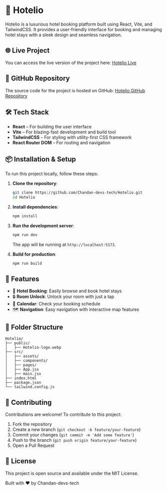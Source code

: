 # 🏨 Hotelio

Hotelio is a luxurious hotel booking platform built using React, Vite, and TailwindCSS. It provides a user-friendly interface for booking and managing hotel stays with a sleek design and seamless navigation.

## 🌐 Live Project

You can access the live version of the project here: [Hotelio Live](https://hotelio-app.netlify.app/)

## 📂 GitHub Repository

The source code for the project is hosted on GitHub: [Hotelio GitHub Repository](https://github.com/Chandan-devs-tech/Hotelio.git)

## 🛠️ Tech Stack

- **React** – For building the user interface
- **Vite** – For blazing-fast development and build tool
- **TailwindCSS** – For styling with utility-first CSS framework
- **React Router DOM** – For routing and navigation

## 📦 Installation & Setup

To run this project locally, follow these steps:

1. **Clone the repository**:

   ```bash
   git clone https://github.com/Chandan-devs-tech/Hotelio.git
   cd Hotelio
   ```

2. **Install dependencies**:

   ```bash
   npm install
   ```

3. **Run the development server**:

   ```bash
   npm run dev
   ```

   The app will be running at `http://localhost:5173`.

4. **Build for production**:
   ```bash
   npm run build
   ```

## 🚀 Features

- 🏨 **Hotel Booking**: Easily browse and book hotel stays
- 🔒 **Room Unlock**: Unlock your room with just a tap
- 📅 **Calendar**: Check your booking schedule
- 🗺️ **Navigation**: Easy navigation with interactive map features

## 📁 Folder Structure

```
Hotelio/
├── public/
│   ├── Hotelio-logo.webp
├── src/
│   ├── assets/
│   ├── components/
│   ├── pages/
│   ├── App.jsx
│   ├── main.jsx
├── index.html
├── package.json
└── tailwind.config.js
```

## 🤝 Contributing

Contributions are welcome! To contribute to this project:

1. Fork the repository
2. Create a new branch (`git checkout -b feature/your-feature`)
3. Commit your changes (`git commit -m 'Add some feature'`)
4. Push to the branch (`git push origin feature/your-feature`)
5. Open a Pull Request

## 📄 License

This project is open source and available under the MIT License.

Built with ❤️ by Chandan-devs-tech
